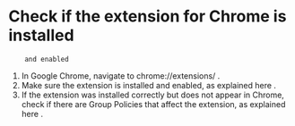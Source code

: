 ﻿# Check if the extension for Chrome is installed
        and enabled

1. In Google Chrome, navigate to chrome://extensions/ .
2. Make sure the extension is installed and enabled, as explained here .
3. If the extension was installed correctly but does
                not appear in Chrome, check if there are Group Policies that affect the extension,
                as explained here .
